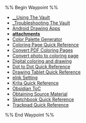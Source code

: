 %% Begin Waypoint %%
- [__Using The Vault](./__Using%20The%20Vault.md)
- [_Troubleshooting The Vault](./_Troubleshooting%20The%20Vault.md)
- [Android Drawing Apps](./Android%20Drawing%20Apps.md)
- **[attachments](./attachments/attachments.md)**
- [Color Palette Generator](./Color%20Palette%20Generator.md)
- [Coloring Page Quick Reference](./Coloring%20Page%20Quick%20Reference.md)
- [Convert PDF Coloring Pages](./Convert%20PDF%20Coloring%20Pages.md)
- [Convert photo to coloring page](./Convert%20photo%20to%20coloring%20page.md)
- [Digital coloring and drawing](./Digital%20coloring%20and%20drawing.md)
- [Dot to Dot Quick Reference](./Dot%20to%20Dot%20Quick%20Reference.md)
- [Drawing Tablet Quick Reference](./Drawing%20Tablet%20Quick%20Reference.md)
- [eInk Setting](./eInk%20Setting.md)
- [Krita Quick Reference](./Krita%20Quick%20Reference.md)
- [Obsidian ToC](./Obsidian%20ToC.md)
- [Obtaining Source Material](./Obtaining%20Source%20Material.md)
- [Sketchbook Quick Reference](./Sketchbook%20Quick%20Reference.md)
- [Trackpad Quick Reference](./Trackpad%20Quick%20Reference.md)

%% End Waypoint %%